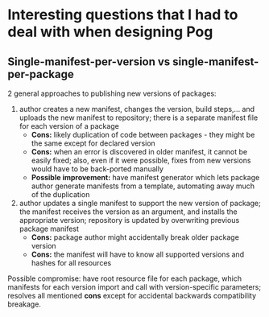 # Interesting questions that I had to deal with when designing Pog

## Single-manifest-per-version vs single-manifest-per-package

2 general approaches to publishing new versions of packages:

1. author creates a new manifest, changes the version, build steps,... and uploads the new manifest to repository; there is a separate manifest file for each version of a package
	- **Cons:** likely duplication of code between packages - they might be the same except for declared version
	- **Cons:** when an error is discovered in older manifest, it cannot be easily fixed; also, even if it were possible, fixes from new versions would have to be back-ported manually
	- **Possible improvement:** have manifest generator which lets package author generate manifests from a template, automating away much of the duplication
2. author updates a single manifest to support the new version of package; the manifest receives the version as an argument, and installs the appropriate version; repository is updated by overwriting previous package manifest
	- **Cons:** package author might accidentally break older package version
	- **Cons:** the manifest will have to know all supported versions and hashes for all resources

Possible compromise: have root resource file for each package, which manifests for each version import and call with version-specific parameters; resolves all mentioned **cons** except for accidental backwards compatibility breakage.